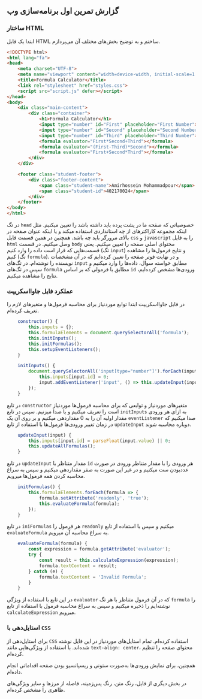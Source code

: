 ## گزارش تمرین اول برنامه‌سازی وب

### ساختار HTML
ابتدا یک فایل HTML ساختم و به توضیح بخش‌های مختلف آن می‌پردازم.
```html
<!DOCTYPE html>
<html lang="fa">
<head>
    <meta charset="UTF-8">
    <meta name="viewport" content="width=device-width, initial-scale=1.0">
    <title>Formula Calculator</title>
    <link rel="stylesheet" href="styles.css">
    <script src="script.js" defer></script>
</head>
<body>
    <div class="main-content">
        <div class="container">
            <h1>Formula Calculator</h1>
            <input type="number" id="First" placeholder="First Number">
            <input type="number" id="Second" placeholder="Second Number">
            <input type="number" id="Third" placeholder="Third Number">
            <formula evaluator="First*Second+Third"></formula>
            <formula evaluator="(First-Third)*Second"></formula>
            <formula evaluator="First+Second*Third"></formula>
        </div>
    </div>

    <footer class="student-footer">
        <div class="footer-content">
            <span class="student-name">Amirhossein Mohammadpour</span>
            <span class="student-id">402170024</span>
        </div>
    </footer>
</body>
</html>
```

در تگ `head` خصوصیاتی که صفحه ما در پشت پرده باید داشته باشد را تعیین میکنیم. مثل اینکه مجموعه کاراکترهای از چه استانداردی استفاده میکند و یا اینکه عنوان صفحه در بالای مرورگر باید چه باشد. همچنین در همین قسمت فایل `css` و `javascript` را به فایل `html` وصل میکنیم.
در قسمت `body` محتوای اصلی صفحه را تعیین میکنیم. یعنی قسمت‌هایی که قرار است داده را وارد کنیم (تگ `input`) و نتایج فرمول‌ها را مشاهده کنیم (تگ `formula`). و در نهایت فوتر صفحه را تعیین کرده‌ایم که در آن مشخصات نویسنده را نوشته‌ام.
در تگ‌های `input` مطابق خواسته سوال، داده‌ها را وارد میکنیم و سپس در تگ‌های `formula` مطابق با فرمولی که بر اساس `id` ورودی‌ها مشخص کرده‌ایم، نتایج را مشاهده میکنیم.
### عملکرد فایل جاوااسکریپت
در فایل جاوااسکریپت ابتدا توابع موردنیاز برای محاسبه فرمول‌ها و متغیرهای لازم را تعریف کرده‌ام.
```javascript
    constructor() {
        this.inputs = {};
        this.formulaElements = document.querySelectorAll('formula');
        this.initInputs();
        this.initFormulas();
        this.setupEventListeners();
    }

    initInputs() {
        document.querySelectorAll('input[type="number"]').forEach(input => {
            this.inputs[input.id] = 0;
            input.addEventListener('input', () => this.updateInput(input));
        });
    }
```
در تابع `constructor` متغیرهای موردنیاز و توابعی که برای محاسبه فرمول‌ها موردنیاز است را تعریف میکنیم و یا صدا میزنیم. سپس در تابع `initInputs` به ازای هر ورودی مقدار اولیه آن را به 0 مقداردهی میکنیم و بر روی آن یک   `eventListener` صدا میکنیم که در زمان تغییر ورودی‌ها فرمول‌ها با استفاده از تابع `updateInput` دوباره محاسبه شوند.
```javascript
    updateInput(input) {
        this.inputs[input.id] = parseFloat(input.value) || 0;
        this.updateAllFormulas();
    }
```
در تابع `updateInput` مقدار متناظر با `id` هر ورودی را با مقدار متناظر ورودی در صورت عددبودن ست میکنیم و در غیر این صورت به صفر مقداردهی میکنیم و سپس به سراغ محاسبه کردن همه فرمول‌ها میرویم.
```javascript
    initFormulas() {
        this.formulaElements.forEach(formula => {
            formula.setAttribute('readonly', 'true');
            this.evaluateFormula(formula);
        });
    }
```
در تابع `iniFormulas` هر فرمول را `readonly` میکنیم و سپس با استفاده از تابع `evaluateFormula` به سراغ محاسبه آن میرویم.
```javascript
    evaluateFormula(formula) {
        const expression = formula.getAttribute('evaluator');
        try {
            const result = this.calculateExpression(expression);
            formula.textContent = result;
        } catch (e) {
            formula.textContent = 'Invalid Formula';
        }
    }
```
در این تابع با استفاده از ویژگی `evaluator` که در آن فرمول متناظر با هر تگ `formula` را نوشته‌ایم را ذخیره میکنیم و سپس به سراغ محاسبه فرمول با استفاده از تابع `calculateExpression` میرویم.



### استایل‌دهی با `CSS`
برای استایل‌دهی از `CSS` استفاده کرده‌ام. تمام استایل‌های موردنیاز در این فایل نوشته شده‌اند. با استفاده از ویژگی‌هایی مانند `text-align: center`، محتوای صفحه را تنظیم کرده‌ام.

همچنین، برای نمایش ورودی‌ها به‌صورت ستونی و ریسپانسیو بودن صفحه اقداماتی انجام داده‌ام.

در بخش دیگری از فایل، رنگ متن، رنگ پس‌زمینه، فاصله از مرزها و سایر ویژگی‌های ظاهری را مشخص کرده‌ام.

